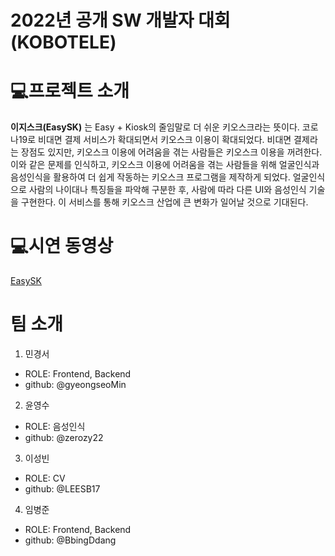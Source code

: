 # 2022년 공개 SW 개발자 대회(KOBOTELE)
# 💻프로젝트 소개
**이지스크(EasySK)** 는 Easy + Kiosk의 줄임말로 더 쉬운 키오스크라는 뜻이다. 
코로나19로 비대면 결제 서비스가 확대되면서 키오스크 이용이 확대되었다. 비대면 결제라는 장점도 있지만, 키오스크 이용에 어려움을 겪는 사람들은 키오스크 이용을 꺼려한다. 이와 같은 문제를 인식하고, 키오스크 이용에 어려움을 겪는 사람들을 위해 얼굴인식과 음성인식을 활용하여 더 쉽게 작동하는 키오스크 프로그램을 제작하게 되었다. 얼굴인식으로 사람의 나이대나 특징들을 파악해 구분한 후, 사람에 따라 다른 UI와 음성인식 기술을 구현한다. 이 서비스를 통해 키오스크 산업에 큰 변화가 일어날 것으로 기대된다. 
# 💻시연 동영상
[EasySK](https://youtu.be/YPdo1v_t0hY)
# 팀 소개
1. 민경서
* ROLE: Frontend, Backend
* github: @gyeongseoMin
2. 윤영수
* ROLE: 음성인식 
* github: @zerozy22
3. 이성빈
* ROLE: CV
* github: @LEESB17
4. 임병준
* ROLE: Frontend, Backend
* github: @BbingDdang
